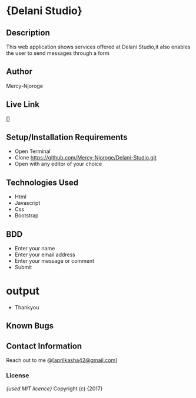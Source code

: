 # {Delani Studio}
## Description
This web application shows services offered at Delani Studio,it also enables the user to send messages through a form
## Author
Mercy-Njoroge
## Live Link
 []
## Setup/Installation Requirements
* Open Terminal
* Clone https://github.com/Mercy-Njoroge/Delani-Studio.git
* Open with any editor of your choice
## Technologies Used
* Html
* Javascript
* Css
* Bootstrap
## BDD
* Enter your name 
* Enter your email address
* Enter your message or comment
* Submit
# output
* Thankyou
## Known Bugs

## Contact Information
Reach out to me @[aprilkasha42@gmail.com]

### License
*{used MIT licence}*
Copyright (c) {2017}